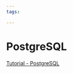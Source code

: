 ```yaml
---
tags:

---
```

# PostgreSQL

[Tutorial - PostgreSQL](https://www.w3schools.com/postgresql/index.php)  
